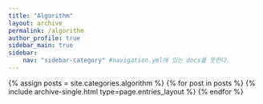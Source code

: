 ```yaml
---
title: "Algorithm"
layout: archive
permalink: /algorithm
author_profile: true
sidebar_main: true
sidebar:
    nav: "sidebar-category" #navigation.yml에 있는 docs를 뜻한다.
---
```


{% assign posts = site.categories.algorithm %}
{% for post in posts %} {% include archive-single.html type=page.entries_layout %} {% endfor %}